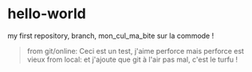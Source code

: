 # hello-world
my first repository, branch, mon_cul_ma_bite sur la commode !
> from git/online: Ceci est un test, j'aime perforce mais perforce est vieux
> from local: et j'ajoute que git à l'air pas mal, c'est le turfu !
